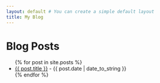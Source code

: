 ```yaml
---
layout: default # You can create a simple default layout
title: My Blog
---
```


# Blog Posts

<ul>
    {% for post in site.posts %}
    <li>
        <a href="{{ post.url }}">{{ post.title }}</a> - {{ post.date | date_to_string }}
    </li>
    {% endfor %}
</ul>